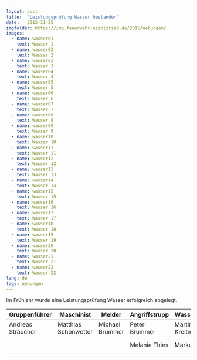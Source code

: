 ```yaml
---
layout: post
title:  "Leistungsprüfung Wasser bestanden"
date:   2015-11-25
imgfolder: https://img.feuerwehr-eisolzried.de/2015/uebungen/
images:
  - name: wasser01
    text: Wasser 1
  - name: wasser02
    text: Wasser 2
  - name: wasser03
    text: Wasser 3
  - name: wasser04
    text: Wasser 4
  - name: wasser05
    text: Wasser 5
  - name: wasser06
    text: Wasser 6
  - name: wasser07
    text: Wasser 7
  - name: wasser08
    text: Wasser 8
  - name: wasser09
    text: Wasser 9
  - name: wasser10
    text: Wasser 10
  - name: wasser11
    text: Wasser 11
  - name: wasser12
    text: Wasser 12
  - name: wasser13
    text: Wasser 13
  - name: wasser14
    text: Wasser 14
  - name: wasser15
    text: Wasser 15
  - name: wasser16
    text: Wasser 16
  - name: wasser17
    text: Wasser 17
  - name: wasser18
    text: Wasser 18
  - name: wasser19
    text: Wasser 19
  - name: wasser20
    text: Wasser 20
  - name: wasser21
    text: Wasser 21
  - name: wasser22
    text: Wasser 22
lang: de
tags: uebungen
---
```

Im Frühjahr wurde eine Leistungsprüfung Wasser erfolgreich abgelegt.

<div class="table-responsive">
<table class="table">
  <thead>
    <tr>
      <th>Gruppenführer</th>
      <th>Maschinist</th>
      <th>Melder</th>
      <th>Angriffstrupp</th>
      <th>Wassertrupp</th>
      <th>Schlauchtrupp</th>
    </tr>
  </thead>
  <tbody>
    <tr>
      <td>Andreas Straucher</td>
      <td>Matthias Schönwetter</td>
      <td>Michael Brummer</td>
      <td>Peter Brummer</td>
      <td>Martin Kreitmeier</td>
      <td>Tobias Riedl</td>
    </tr>
    <tr>
      <td></td>
      <td></td>
      <td></td>
      <td>Melanie Thies</td>
      <td>Markus Heigl</td>
      <td>Thomas Gürster</td>
    </tr>
  </tbody>
</table>
</div>
